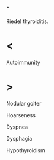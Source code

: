 # .

Riedel thyroiditis.

# <

Autoimmunity

# >

Nodular goiter

Hoarseness

Dyspnea

Dysphagia

Hypothyroidism
